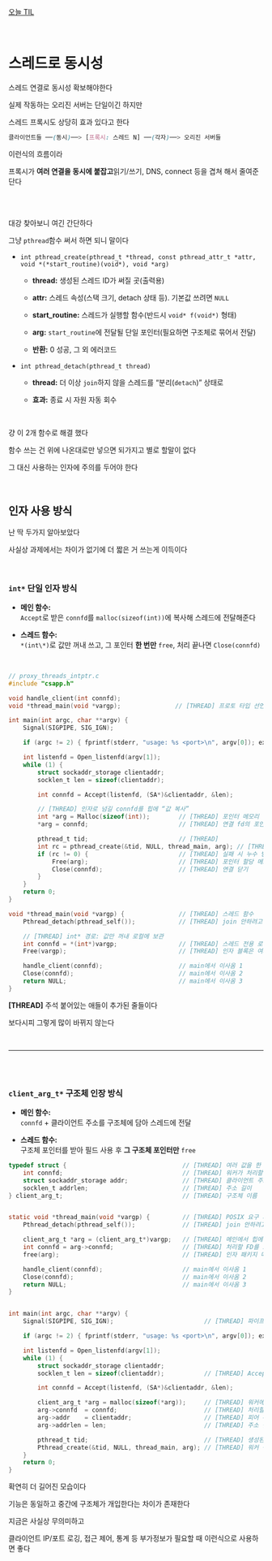 [오늘 TIL](TIL_0903.md)

<br>

# 스레드로 동시성

스레드 연결로 동시성 확보해야한다

실제 작동하는 오리진 서버는 단일이긴 하지만

스레드 프록시도 상당히 효과 있다고 한다

```scss
클라이언트들 ──(동시)──> [프록시: 스레드 N] ──(각자)──> 오리진 서버들
```
이런식의 흐름이라

프록시가 **여러 연결을 동시에 붙잡고**읽기/쓰기, DNS, connect 등을 겹쳐 해서 줄여준단다

<br>
<br>

대강 찾아보니 여긴 간단하다

그냥 `pthread`함수 써서 하면 되니 말이다

- `int pthread_create(pthread_t *thread, const pthread_attr_t *attr, void *(*start_routine)(void*), void *arg)`

    - **thread:** 생성된 스레드 ID가 써질 곳(출력용)

    - **attr:** 스레드 속성(스택 크기, detach 상태 등). 기본값 쓰려면 `NULL`

    - **start_routine:** 스레드가 실행할 함수(반드시 `void* f(void*)` 형태)

    - **arg:** `start_routine`에 전달될 단일 포인터(필요하면 구조체로 묶어서 전달)

    - **반환:** 0 성공, 그 외 에러코드

- `int pthread_detach(pthread_t thread)`

    - **thread:** 더 이상 `join`하지 않을 스레드를 “분리(`detach`)” 상태로

    - **효과:** 종료 시 자원 자동 회수

<br>

걍 이 2개 함수로 해결 했다

함수 쓰는 건 위에 나온대로만 넣으면 되가지고 별로 할말이 없다

그 대신 사용하는 인자에 주의를 두어야 한다

<br>

## 인자 사용 방식

난 딱 두가지 알아보았다

사실상 과제에서는 차이가 없기에 더 짧은 거 쓰는게 이득이다

<br>

### `int*` 단일 인자 방식

- **메인 함수:**<br>
`Accept`로 받은 `connfd`를 `malloc(sizeof(int))`에 복사해 스레드에 전달해준다

- **스레드 함수:**<br>
`*(int\*)`로 값만 꺼내 쓰고, 그 포인터 **한 번만** `free`, 처리 끝나면 `Close(connfd)`

<br>

```c
// proxy_threads_intptr.c
#include "csapp.h"

void handle_client(int connfd);
void *thread_main(void *vargp);               // [THREAD] 프로토 타입 선언

int main(int argc, char **argv) {
    Signal(SIGPIPE, SIG_IGN);

    if (argc != 2) { fprintf(stderr, "usage: %s <port>\n", argv[0]); exit(1); }

    int listenfd = Open_listenfd(argv[1]);
    while (1) {
        struct sockaddr_storage clientaddr;
        socklen_t len = sizeof(clientaddr);

        int connfd = Accept(listenfd, (SA*)&clientaddr, &len);

        // [THREAD] 인자로 넘길 connfd를 힙에 “값 복사”
        int *arg = Malloc(sizeof(int));        // [THREAD] 포인터 메모리 할당
        *arg = connfd;                         // [THREAD] 연결 fd의 포인터로 지정

        pthread_t tid;                         // [THREAD]
        int rc = pthread_create(&tid, NULL, thread_main, arg); // [THREAD]
        if (rc != 0) {                         // [THREAD] 실패 시 누수 방지
            Free(arg);                         // [THREAD] 포인터 할당 메모리 해제
            Close(connfd);                     // [THREAD] 연결 닫기
        }
    }
    return 0;
}

void *thread_main(void *vargp) {               // [THREAD] 스레드 함수
    Pthread_detach(pthread_self());            // [THREAD] join 안하려고

    // [THREAD] int* 경로: 값만 꺼내 로컬에 보관
    int connfd = *(int*)vargp;                 // [THREAD] 스레드 전용 로컬 변수
    Free(vargp);                               // [THREAD] 인자 블록은 여기서 정확히 1회 해제

    handle_client(connfd);                     // main에서 이사옴 1
    Close(connfd);                             // main에서 이사옴 2
    return NULL;                               // main에서 이사옴 3
}
```

**\[THREAD\]** 주석 붙어있는 애들이 추가된 줄들이다

보다시피 그렇게 많이 바뀌지 않는다

<br>

___

<br><br>

### `client_arg_t*` 구조체 인장 방식

- **메인 함수:**<br>
`connfd` + 클라이언트 주소를 구조체에 담아 스레드에 전달

- **스레드 함수:**<br>
구조체 포인터를 받아 필드 사용 후 **그 구조체 포인터만** `free`

```c
typedef struct {                                // [THREAD] 여러 값을 한 번에 안전히 넘기기 위한 구조체
    int connfd;                                 // [THREAD] 워커가 처리할 클라이언트 소켓 FD (소유권: 워커)
    struct sockaddr_storage addr;               // [THREAD] 클라이언트 주소(로깅/필터링 용도; 옵션)
    socklen_t addrlen;                          // [THREAD] 주소 길이
} client_arg_t;                                 // [THREAD] 구조체 이름


static void *thread_main(void *vargp) {         // [THREAD] POSIX 요구 시그니처: void* → void*
    Pthread_detach(pthread_self());             // [THREAD] join 안하려고

    client_arg_t *arg = (client_arg_t*)vargp;   // [THREAD] 메인에서 힙에 만든 인자 패키지 수신
    int connfd = arg->connfd;                   // [THREAD] 처리할 FD를 로컬 변수로 복사(소유권 명확화)
    free(arg);                                  // [THREAD] 인자 패키지 메모리 해제

    handle_client(connfd);                      // main에서 이사옴 1
    Close(connfd);                              // main에서 이사옴 2
    return NULL;                                // main에서 이사옴 3
}


int main(int argc, char **argv) {
    Signal(SIGPIPE, SIG_IGN);                         // [THREAD] 파이프 끊김으로 전체 프로세스 즉사 방지

    if (argc != 2) { fprintf(stderr, "usage: %s <port>\n", argv[0]); exit(1); }

    int listenfd = Open_listenfd(argv[1]);
    while (1) {
        struct sockaddr_storage clientaddr;
        socklen_t len = sizeof(clientaddr);           // [THREAD] Accept 전에 매회 길이 초기화(필수)

        int connfd = Accept(listenfd, (SA*)&clientaddr, &len);

        client_arg_t *arg = malloc(sizeof(*arg));     // [THREAD] 워커에 넘길 인자 패키지
        arg->connfd  = connfd;                        // [THREAD] 처리할 FD 지정
        arg->addr    = clientaddr;                    // [THREAD] 피어 주소 복사(원하면 로깅에 사용)
        arg->addrlen = len;                           // [THREAD] 주소 길이 저장

        pthread_t tid;                                // [THREAD] 생성된 워커의 ID를 받을 변수
        Pthread_create(&tid, NULL, thread_main, arg); // [THREAD] 워커 생성 → 메인은 즉시 다음 Accept로
    }
    return 0;
}
```

확연히 더 길어진 모습이다

기능은 동일하고 중간에 구조체가 개입한다는 차이가 존재한다

지금은 사실상 무의미하고

클라이언트 IP/포트 로깅, 접근 제어, 통계 등 부가정보가 필요할 때 이런식으로 사용하면 좋다